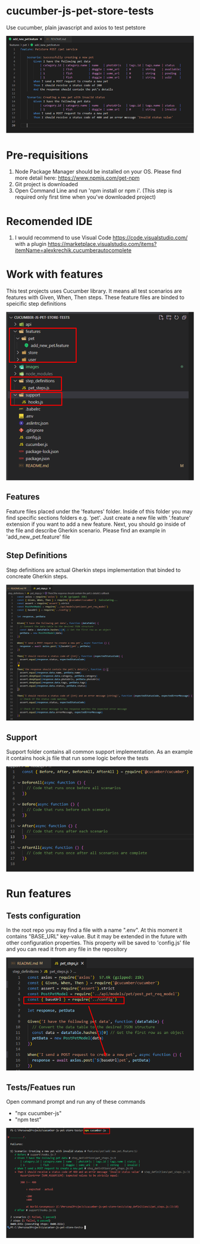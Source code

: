 # cucumber-js-pet-store-tests
Use cucumber, plain javascript and axios to test petstore

![Feature Image](/images/feature_file.png)

# Pre-requisitions
1. Node Package Manager should be installed on your OS. Please find more detail here: https://www.npmjs.com/get-npm
2. Git project is downloaded
3. Open Command Line and run 'npm install or npm i'. (This step is required only first time when you've downloaded project)

# Recomended IDE
1. I would recommend to use Visual Code https://code.visualstudio.com/ with a plugin https://marketplace.visualstudio.com/items?itemName=alexkrechik.cucumberautocomplete

# Work with features
This test projects uses Cucumber library. It means all test scenarios are features with Given, When, Then steps. 
These feature files are binded to speicific step definitions 

![Repo Tree Image](/images/repo_tree.png)

## Features
Feature files placed under the 'features' folder. Inside of this folder you may find specific sections folders e.g. 'pet'. 
Just create a new file with '.feature' extension if you want to add a new feature.
Next, you should go inside of the file and describe Gherkin scenario. Please find an example in 'add_new_pet.feature' file

## Step Definitions
Step definitions are actual Gherkin steps implementation that binded to concreate Gherkin steps. 

![Step definitions Image](/images/step_definitions.png)


## Support
Support folder contains all common support implementation. As an example it contains hook.js file that run some logic before the tests

![Hooks Image](/images/hooks.png)

# Run features

## Tests configuration
In the root repo you may find a file with a name ".env". At this moment it contains "BASE_URL" key-value. But it may be extended in the future with other configuration properties. This property will be saved to 'config.js' file and you can read it from  any file in the repository

![Read from config Image](/images/read_from_config_file.png)

## Tests/Featues run

Open command prompt and run any of these commands 

- "npx cucumber-js"
- "npm test"

![Run the tests Image](/images/run_tests.png)

